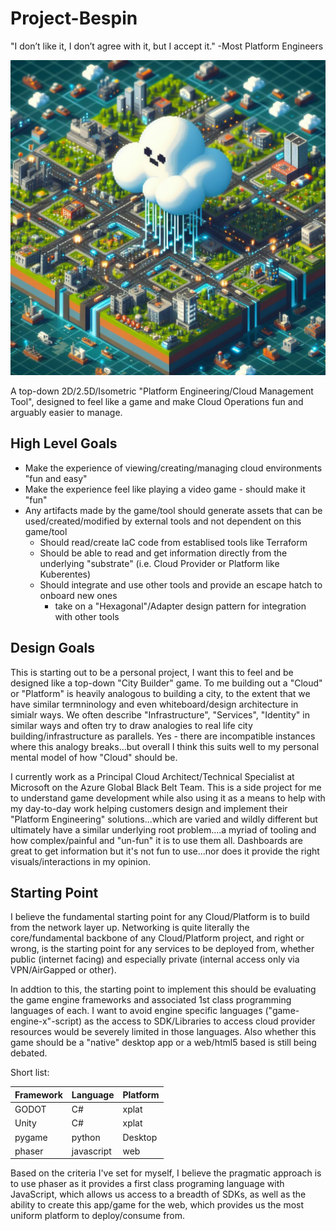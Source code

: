 # Project-Bespin

"I don’t like it, I don’t agree with it, but I accept it." 
-Most Platform Engineers

![concept art](./img/concept.jpeg)

A top-down 2D/2.5D/Isometric "Platform Engineering/Cloud Management Tool", designed to feel like a game and make Cloud Operations fun and arguably easier to manage.

## High Level Goals
- Make the experience of viewing/creating/managing cloud environments "fun and easy"
- Make the experience feel like playing a video game - should make it "fun"
- Any artifacts made by the game/tool should generate assets that can be used/created/modified by external tools and not dependent on this game/tool
    - Should read/create IaC code from establised tools like Terraform
    - Should be able to read and get information directly from the underlying "substrate" (i.e. Cloud Provider or Platform like Kuberentes)
    - Should integrate and use other tools and provide an escape hatch to onboard new ones
        - take on a "Hexagonal"/Adapter design pattern for integration with other tools

## Design Goals

This is starting out to be a personal project,  I want this to feel and be designed like a top-down "City Builder" game.  To me building out a "Cloud" or "Platform" is heavily analogous to building a city, to the extent that we have similar termninology and even whiteboard/design architecture in simialr ways.  We often describe "Infrastructure", "Services", "Identity" in similar ways and often try to draw analogies to real life city building/infrastructure as parallels.  Yes - there are incompatible instances where this analogy breaks...but overall I think this suits well to my personal mental model of how "Cloud" should be.

I currently work as a Principal Cloud Architect/Technical Specialist at Microsoft on the Azure Global Black Belt Team.  This is a side project for me to understand game development while also using it as a means to help with my day-to-day work helping customers design and implement their "Platform Engineering" solutions...which are varied and wildly different but ultimately have a similar underlying root problem....a myriad of tooling and how complex/painful and "un-fun" it is to use them all.  Dashboards are great to get information but it's not fun to use...nor does it provide the right visuals/interactions in my opinion.

## Starting Point

I believe the fundamental starting point for any Cloud/Platform is to build from the network layer up.  Networking is quite literally the core/fundamental backbone of any Cloud/Platform project, and right or wrong, is the starting point for any services to be deployed from, whether public (internet facing) and especially private (internal access only via VPN/AirGapped or other).

In addtion to this, the starting point to implement this should be evaluating the game engine frameworks and associated 1st class programming languages of each.  I want to avoid engine specific languages ("game-engine-x"-script) as the access to SDK/Libraries to access cloud provider resources would be severely limited in those languages.  Also whether this game should be a "native" desktop app or a web/html5 based is still being debated.

Short list:

| Framework | Language   | Platform |
|-----------|------------|----------|
| GODOT     | C#         | xplat    |
| Unity     | C#         | xplat    |
| pygame    | python     | Desktop  |
| phaser    | javascript | web      |

Based on the criteria I've set for myself, I believe the pragmatic approach is to use phaser as it provides a first class programing language with JavaScript, which allows us access to a breadth of SDKs, as well as the ability to create this app/game for the web, which provides us the most uniform platform to deploy/consume from.
